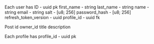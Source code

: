 Each user has
ID - uuid pk
first_name - string
last_name - string
name - string
email - string
salt - [u8; 256]
password_hash - [u8; 256]
refresh_token_version - uuid
profile_id - uuid fk

Post
id
owner_id
title
description

Each profile has
profile_id - uuid pk
